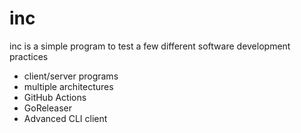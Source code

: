 # inc

inc is a simple program to test a few different software development practices

- client/server programs
- multiple architectures
- GitHub Actions
- GoReleaser
- Advanced CLI client

